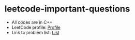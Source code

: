 # leetcode-important-questions
* All codes are in C++
* LeetCode profile: [Profile](https://leetcode.com/u/rishz09/)
* Link to problem list: [List](https://leetcode.com/problem-list/m1rvosq7/)
